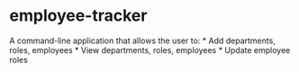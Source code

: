 # employee-tracker
A command-line application that allows the user to:    * Add departments, roles, employees    * View departments, roles, employees    * Update employee roles
